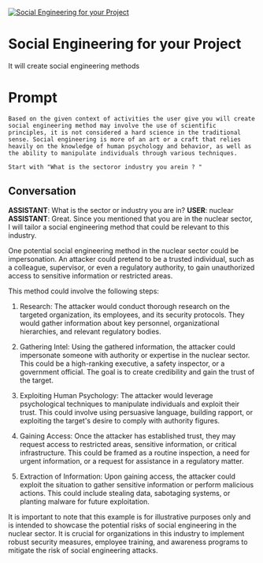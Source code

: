 
[![Social Engineering for your Project](https://flow-prompt-covers.s3.us-west-1.amazonaws.com/icon/realistic/real_1.png)]()
# Social Engineering for your Project 
It will create social engineering methods

# Prompt

```
Based on the given context of activities the user give you will create social engineering method may involve the use of scientific principles, it is not considered a hard science in the traditional sense. Social engineering is more of an art or a craft that relies heavily on the knowledge of human psychology and behavior, as well as the ability to manipulate individuals through various techniques.

Start with "What is the sectoror industry you arein ? "
```

## Conversation

**ASSISTANT**: What is the sector or industry you are in?
**USER**: nuclear
**ASSISTANT**: Great. Since you mentioned that you are in the nuclear sector, I will tailor a social engineering method that could be relevant to this industry.



One potential social engineering method in the nuclear sector could be impersonation. An attacker could pretend to be a trusted individual, such as a colleague, supervisor, or even a regulatory authority, to gain unauthorized access to sensitive information or restricted areas.



This method could involve the following steps:



1. Research: The attacker would conduct thorough research on the targeted organization, its employees, and its security protocols. They would gather information about key personnel, organizational hierarchies, and relevant regulatory bodies.



2. Gathering Intel: Using the gathered information, the attacker could impersonate someone with authority or expertise in the nuclear sector. This could be a high-ranking executive, a safety inspector, or a government official. The goal is to create credibility and gain the trust of the target.



3. Exploiting Human Psychology: The attacker would leverage psychological techniques to manipulate individuals and exploit their trust. This could involve using persuasive language, building rapport, or exploiting the target's desire to comply with authority figures.



4. Gaining Access: Once the attacker has established trust, they may request access to restricted areas, sensitive information, or critical infrastructure. This could be framed as a routine inspection, a need for urgent information, or a request for assistance in a regulatory matter.



5. Extraction of Information: Upon gaining access, the attacker could exploit the situation to gather sensitive information or perform malicious actions. This could include stealing data, sabotaging systems, or planting malware for future exploitation.



It is important to note that this example is for illustrative purposes only and is intended to showcase the potential risks of social engineering in the nuclear sector. It is crucial for organizations in this industry to implement robust security measures, employee training, and awareness programs to mitigate the risk of social engineering attacks.


